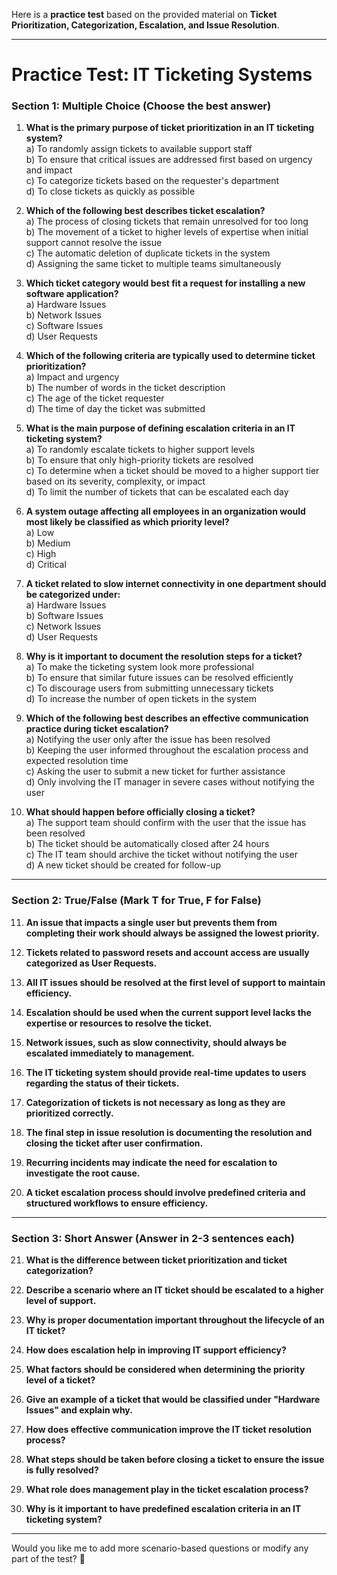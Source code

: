 Here is a **practice test** based on the provided material on **Ticket Prioritization, Categorization, Escalation, and Issue Resolution**.

---

# **Practice Test: IT Ticketing Systems**

### **Section 1: Multiple Choice (Choose the best answer)**  

1. **What is the primary purpose of ticket prioritization in an IT ticketing system?**  
   a) To randomly assign tickets to available support staff  
   b) To ensure that critical issues are addressed first based on urgency and impact  
   c) To categorize tickets based on the requester's department  
   d) To close tickets as quickly as possible  

2. **Which of the following best describes ticket escalation?**  
   a) The process of closing tickets that remain unresolved for too long  
   b) The movement of a ticket to higher levels of expertise when initial support cannot resolve the issue  
   c) The automatic deletion of duplicate tickets in the system  
   d) Assigning the same ticket to multiple teams simultaneously  

3. **Which ticket category would best fit a request for installing a new software application?**  
   a) Hardware Issues  
   b) Network Issues  
   c) Software Issues  
   d) User Requests  

4. **Which of the following criteria are typically used to determine ticket prioritization?**  
   a) Impact and urgency  
   b) The number of words in the ticket description  
   c) The age of the ticket requester  
   d) The time of day the ticket was submitted  

5. **What is the main purpose of defining escalation criteria in an IT ticketing system?**  
   a) To randomly escalate tickets to higher support levels  
   b) To ensure that only high-priority tickets are resolved  
   c) To determine when a ticket should be moved to a higher support tier based on its severity, complexity, or impact  
   d) To limit the number of tickets that can be escalated each day  

6. **A system outage affecting all employees in an organization would most likely be classified as which priority level?**  
   a) Low  
   b) Medium  
   c) High  
   d) Critical  

7. **A ticket related to slow internet connectivity in one department should be categorized under:**  
   a) Hardware Issues  
   b) Software Issues  
   c) Network Issues  
   d) User Requests  

8. **Why is it important to document the resolution steps for a ticket?**  
   a) To make the ticketing system look more professional  
   b) To ensure that similar future issues can be resolved efficiently  
   c) To discourage users from submitting unnecessary tickets  
   d) To increase the number of open tickets in the system  

9. **Which of the following best describes an effective communication practice during ticket escalation?**  
   a) Notifying the user only after the issue has been resolved  
   b) Keeping the user informed throughout the escalation process and expected resolution time  
   c) Asking the user to submit a new ticket for further assistance  
   d) Only involving the IT manager in severe cases without notifying the user  

10. **What should happen before officially closing a ticket?**  
   a) The support team should confirm with the user that the issue has been resolved  
   b) The ticket should be automatically closed after 24 hours  
   c) The IT team should archive the ticket without notifying the user  
   d) A new ticket should be created for follow-up  

---

### **Section 2: True/False (Mark T for True, F for False)**  

11. **An issue that impacts a single user but prevents them from completing their work should always be assigned the lowest priority.**  

12. **Tickets related to password resets and account access are usually categorized as User Requests.**  

13. **All IT issues should be resolved at the first level of support to maintain efficiency.**  

14. **Escalation should be used when the current support level lacks the expertise or resources to resolve the ticket.**  

15. **Network issues, such as slow connectivity, should always be escalated immediately to management.**  

16. **The IT ticketing system should provide real-time updates to users regarding the status of their tickets.**  

17. **Categorization of tickets is not necessary as long as they are prioritized correctly.**  

18. **The final step in issue resolution is documenting the resolution and closing the ticket after user confirmation.**  

19. **Recurring incidents may indicate the need for escalation to investigate the root cause.**  

20. **A ticket escalation process should involve predefined criteria and structured workflows to ensure efficiency.**  

---

### **Section 3: Short Answer (Answer in 2-3 sentences each)**  

21. **What is the difference between ticket prioritization and ticket categorization?**  

22. **Describe a scenario where an IT ticket should be escalated to a higher level of support.**  

23. **Why is proper documentation important throughout the lifecycle of an IT ticket?**  

24. **How does escalation help in improving IT support efficiency?**  

25. **What factors should be considered when determining the priority level of a ticket?**  

26. **Give an example of a ticket that would be classified under "Hardware Issues" and explain why.**  

27. **How does effective communication improve the IT ticket resolution process?**  

28. **What steps should be taken before closing a ticket to ensure the issue is fully resolved?**  

29. **What role does management play in the ticket escalation process?**  

30. **Why is it important to have predefined escalation criteria in an IT ticketing system?**  

---

Would you like me to add more scenario-based questions or modify any part of the test? 🚀
